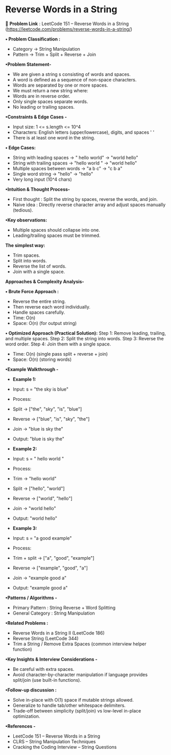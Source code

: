 # Reverse Words in a String
🔗 **Problem Link** : LeetCode 151 – Reverse Words in a String
(https://leetcode.com/problems/reverse-words-in-a-string/)

**• Problem Classification :**
* Category → String Manipulation
* Pattern → Trim + Split + Reverse + Join

**•Problem Statement-**
* We are given a string s consisting of words and spaces.
* A word is defined as a sequence of non-space characters.
* Words are separated by one or more spaces.
* We must return a new string where:
* Words are in reverse order.
* Only single spaces separate words.
* No leading or trailing spaces.

**•Constraints & Edge Cases -**
* Input size: 1 <= s.length <= 10^4
* Characters: English letters (upper/lowercase), digits, and spaces ' '
* There is at least one word in the string.

**• Edge Cases:**
* String with leading spaces → " hello world" → "world hello"
* String with trailing spaces → "hello world " → "world hello"
* Multiple spaces between words → "a b c" → "c b a"
* Single word string → "hello" → "hello"
* Very long input (10^4 chars)

**•Intuition & Thought Process-**
* First thought : Split the string by spaces, reverse the words, and join.
* Naive idea : Directly reverse character array and adjust spaces manually (tedious).

**•Key observations:**
* Multiple spaces should collapse into one.
* Leading/trailing spaces must be trimmed.

**The simplest way:**
* Trim spaces.
* Split into words.
* Reverse the list of words.
* Join with a single space.

**Approaches & Complexity Analysis-**

**• Brute Force Approach :**
* Reverse the entire string.
* Then reverse each word individually.
* Handle spaces carefully.
* Time: O(n)
* Space: O(n) (for output string)

**• Optimized Approach (Practical Solution):**
Step 1: Remove leading, trailing, and multiple spaces.
Step 2: Split the string into words.
Step 3: Reverse the word order.
Step 4: Join them with a single space.

* Time: O(n) (single pass split + reverse + join)
* Space: O(n) (storing words)

**•Example Walkthrough -**

* **Example 1:**
* Input: s = "the sky is blue"
* Process:

* Split → ["the", "sky", "is", "blue"]
* Reverse → ["blue", "is", "sky", "the"]
* Join → "blue is sky the"
* Output: "blue is sky the"

* **Example 2:**
* Input: s = " hello world "
* Process:
* Trim → "hello world"
* Split → ["hello", "world"]
* Reverse → ["world", "hello"]
* Join → "world hello"
* Output: "world hello"

* **Example 3:**
* Input: s = "a good example"
* Process:
* Trim + split → ["a", "good", "example"]
* Reverse → ["example", "good", "a"]
* Join → "example good a"
* Output: "example good a"

**•Patterns / Algorithms -**
* Primary Pattern : String Reverse + Word Splitting
* General Category : String Manipulation

**•Related Problems :**
* Reverse Words in a String II (LeetCode 186)
* Reverse String (LeetCode 344)
* Trim a String / Remove Extra Spaces (common interview helper function)

**•Key Insights & Interview Considerations -**
* Be careful with extra spaces.
* Avoid character-by-character manipulation if language provides split/join (use built-in functions).

**•Follow-up discussion :**
* Solve in-place with O(1) space if mutable strings allowed.
* Generalize to handle tab/other whitespace delimiters.
* Trade-off between simplicity (split/join) vs low-level in-place optimization.

**•References -**
* LeetCode 151 – Reverse Words in a String
* CLRS – String Manipulation Techniques
* Cracking the Coding Interview – String Questions